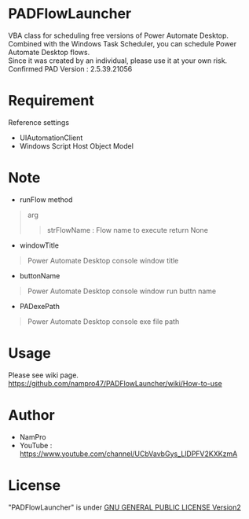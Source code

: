 # PADFlowLauncher
VBA class for scheduling free versions of Power Automate Desktop.  
Combined with the Windows Task Scheduler, you can schedule Power Automate Desktop flows.  
Since it was created by an individual, please use it at your own risk.  
Confirmed PAD Version : 2.5.39.21056

# Requirement
Reference settings
* UIAutomationClient
* Windows Script Host Object Model

# Note
* runFlow method
> arg
>> strFlowName : Flow name to execute
> return
>> None
        
* windowTitle
> Power Automate Desktop console window title
    
* buttonName
> Power Automate Desktop console window run buttn name
    
* PADexePath
> Power Automate Desktop console exe file path

# Usage
Please see wiki page.  
https://github.com/nampro47/PADFlowLauncher/wiki/How-to-use

# Author
* NamPro
* YouTube : https://www.youtube.com/channel/UCbVavbGys_LlDPFV2KXKzmA

# License
"PADFlowLauncher" is under [GNU GENERAL PUBLIC LICENSE Version2](https://en.wikipedia.org/wiki/GNU_General_Public_License)

